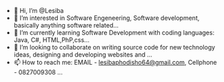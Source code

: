 - 👋 Hi, I’m @Lesiba
- 👀 I’m interested in Software Engeneering, Software development, basically anything software related...
- 🌱 I’m currently learning Software Development with coding languages: Java, C#, HTML,PhP,css...
- 💞️ I’m looking to collaborate on writing source code for new technology ideas, designing and developing websites and ...
- 📫 How to reach me: EMAIL - lesibaphodisho64@gmail.com, Cellphone - 0827009308 ...

<!---
Phodisho/Phodisho is a ✨ special ✨ repository because its `README.md` (this file) appears on your GitHub profile.
You can click the Preview link to take a look at your changes.
--->
